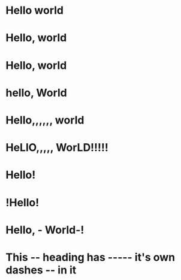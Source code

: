 # Hello world

# Hello, world

# Hello, world

# hello, World

# Hello,,,,,, world

# HeLlO,,,,, WorLD!!!!!

# Hello!

# !Hello!

# Hello, - World-!

# This -- heading has ----- it's own dashes -- in it
